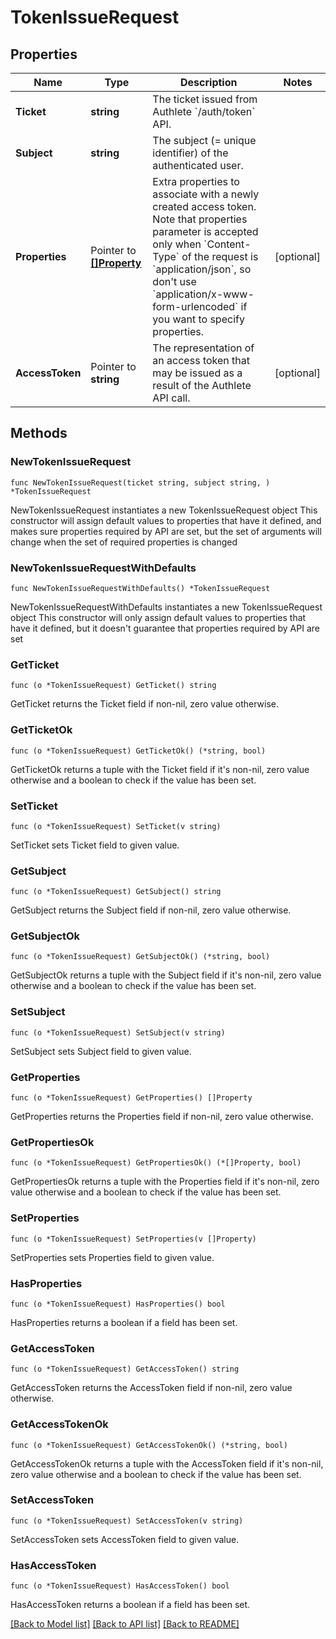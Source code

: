 # TokenIssueRequest

## Properties

Name | Type | Description | Notes
------------ | ------------- | ------------- | -------------
**Ticket** | **string** | The ticket issued from Authlete &#x60;/auth/token&#x60; API.  | 
**Subject** | **string** | The subject (&#x3D; unique identifier) of the authenticated user.  | 
**Properties** | Pointer to [**[]Property**](Property.md) | Extra properties to associate with a newly created access token. Note that properties parameter is accepted only when &#x60;Content-Type&#x60; of the request is &#x60;application/json&#x60;, so don&#39;t use &#x60;application/x-www-form-urlencoded&#x60; if you want to specify properties.  | [optional] 
**AccessToken** | Pointer to **string** | The representation of an access token that may be issued as a result of the Authlete API call. | [optional] 

## Methods

### NewTokenIssueRequest

`func NewTokenIssueRequest(ticket string, subject string, ) *TokenIssueRequest`

NewTokenIssueRequest instantiates a new TokenIssueRequest object
This constructor will assign default values to properties that have it defined,
and makes sure properties required by API are set, but the set of arguments
will change when the set of required properties is changed

### NewTokenIssueRequestWithDefaults

`func NewTokenIssueRequestWithDefaults() *TokenIssueRequest`

NewTokenIssueRequestWithDefaults instantiates a new TokenIssueRequest object
This constructor will only assign default values to properties that have it defined,
but it doesn't guarantee that properties required by API are set

### GetTicket

`func (o *TokenIssueRequest) GetTicket() string`

GetTicket returns the Ticket field if non-nil, zero value otherwise.

### GetTicketOk

`func (o *TokenIssueRequest) GetTicketOk() (*string, bool)`

GetTicketOk returns a tuple with the Ticket field if it's non-nil, zero value otherwise
and a boolean to check if the value has been set.

### SetTicket

`func (o *TokenIssueRequest) SetTicket(v string)`

SetTicket sets Ticket field to given value.


### GetSubject

`func (o *TokenIssueRequest) GetSubject() string`

GetSubject returns the Subject field if non-nil, zero value otherwise.

### GetSubjectOk

`func (o *TokenIssueRequest) GetSubjectOk() (*string, bool)`

GetSubjectOk returns a tuple with the Subject field if it's non-nil, zero value otherwise
and a boolean to check if the value has been set.

### SetSubject

`func (o *TokenIssueRequest) SetSubject(v string)`

SetSubject sets Subject field to given value.


### GetProperties

`func (o *TokenIssueRequest) GetProperties() []Property`

GetProperties returns the Properties field if non-nil, zero value otherwise.

### GetPropertiesOk

`func (o *TokenIssueRequest) GetPropertiesOk() (*[]Property, bool)`

GetPropertiesOk returns a tuple with the Properties field if it's non-nil, zero value otherwise
and a boolean to check if the value has been set.

### SetProperties

`func (o *TokenIssueRequest) SetProperties(v []Property)`

SetProperties sets Properties field to given value.

### HasProperties

`func (o *TokenIssueRequest) HasProperties() bool`

HasProperties returns a boolean if a field has been set.

### GetAccessToken

`func (o *TokenIssueRequest) GetAccessToken() string`

GetAccessToken returns the AccessToken field if non-nil, zero value otherwise.

### GetAccessTokenOk

`func (o *TokenIssueRequest) GetAccessTokenOk() (*string, bool)`

GetAccessTokenOk returns a tuple with the AccessToken field if it's non-nil, zero value otherwise
and a boolean to check if the value has been set.

### SetAccessToken

`func (o *TokenIssueRequest) SetAccessToken(v string)`

SetAccessToken sets AccessToken field to given value.

### HasAccessToken

`func (o *TokenIssueRequest) HasAccessToken() bool`

HasAccessToken returns a boolean if a field has been set.


[[Back to Model list]](../README.md#documentation-for-models) [[Back to API list]](../README.md#documentation-for-api-endpoints) [[Back to README]](../README.md)


